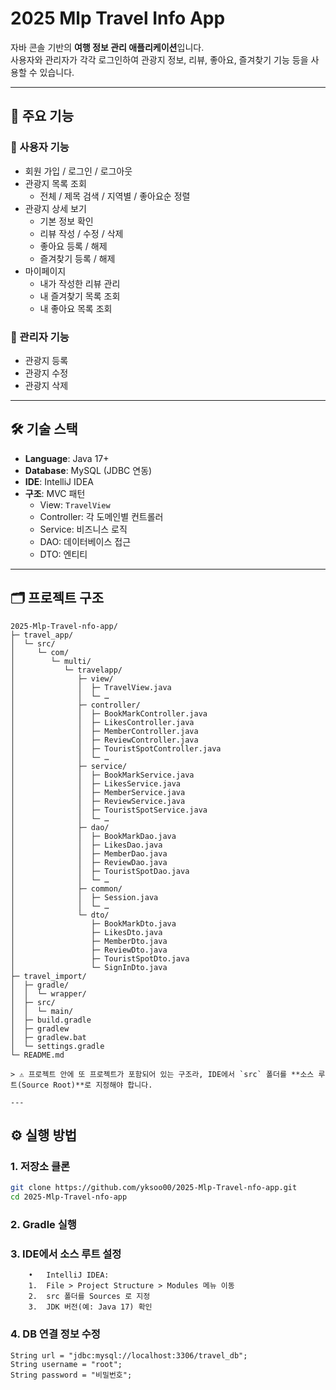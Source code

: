 # 2025 Mlp Travel Info App

자바 콘솔 기반의 **여행 정보 관리 애플리케이션**입니다.  
사용자와 관리자가 각각 로그인하여 관광지 정보, 리뷰, 좋아요, 즐겨찾기 기능 등을 사용할 수 있습니다.

---

## 🚀 주요 기능

### 👤 사용자 기능
- 회원 가입 / 로그인 / 로그아웃
- 관광지 목록 조회
  - 전체 / 제목 검색 / 지역별 / 좋아요순 정렬
- 관광지 상세 보기
  - 기본 정보 확인
  - 리뷰 작성 / 수정 / 삭제
  - 좋아요 등록 / 해제
  - 즐겨찾기 등록 / 해제
- 마이페이지
  - 내가 작성한 리뷰 관리
  - 내 즐겨찾기 목록 조회
  - 내 좋아요 목록 조회

### 🔑 관리자 기능
- 관광지 등록
- 관광지 수정
- 관광지 삭제

---

## 🛠 기술 스택

- **Language**: Java 17+
- **Database**: MySQL (JDBC 연동)
- **IDE**: IntelliJ IDEA
- **구조**: MVC 패턴  
  - View: `TravelView`
  - Controller: 각 도메인별 컨트롤러
  - Service: 비즈니스 로직
  - DAO: 데이터베이스 접근
  - DTO: 엔티티

---

## 🗂️ 프로젝트 구조

```
2025-Mlp-Travel-nfo-app/
├─ travel_app/
│  └─ src/
│     └─ com/
│        └─ multi/
│           └─ travelapp/
│              ├─ view/
│              │  ├─ TravelView.java
│              │  └─ …
│              ├─ controller/
│              │  ├─ BookMarkController.java
│              │  ├─ LikesController.java
│              │  ├─ MemberController.java
│              │  ├─ ReviewController.java
│              │  ├─ TouristSpotController.java
│              │  └─ …
│              ├─ service/
│              │  ├─ BookMarkService.java
│              │  ├─ LikesService.java
│              │  ├─ MemberService.java
│              │  ├─ ReviewService.java
│              │  ├─ TouristSpotService.java
│              │  └─ …
│              ├─ dao/
│              │  ├─ BookMarkDao.java
│              │  ├─ LikesDao.java
│              │  ├─ MemberDao.java
│              │  ├─ ReviewDao.java
│              │  ├─ TouristSpotDao.java
│              │  └─ …
│              ├─ common/
│              │  ├─ Session.java
│              │  └─ …
│              └─ dto/
│                 ├─ BookMarkDto.java
│                 ├─ LikesDto.java
│                 ├─ MemberDto.java
│                 ├─ ReviewDto.java
│                 ├─ TouristSpotDto.java
│                 └─ SignInDto.java
├─ travel_import/
│  ├─ gradle/
│  │  └─ wrapper/
│  ├─ src/
│  │  └─ main/
│  ├─ build.gradle
│  ├─ gradlew
│  ├─ gradlew.bat
│  └─ settings.gradle
└─ README.md

> ⚠️ 프로젝트 안에 또 프로젝트가 포함되어 있는 구조라, IDE에서 `src` 폴더를 **소스 루트(Source Root)**로 지정해야 합니다.

---

```


## ⚙️ 실행 방법

### 1. 저장소 클론
```bash
git clone https://github.com/yksoo00/2025-Mlp-Travel-nfo-app.git
cd 2025-Mlp-Travel-nfo-app
```

### 2. Gradle 실행

### 3. IDE에서 소스 루트 설정
``` 
	•	IntelliJ IDEA:
	1.	File > Project Structure > Modules 메뉴 이동
	2.	src 폴더를 Sources 로 지정
	3.	JDK 버전(예: Java 17) 확인
```
### 4. DB 연결 정보 수정
```
String url = "jdbc:mysql://localhost:3306/travel_db";
String username = "root";
String password = "비밀번호";
```
